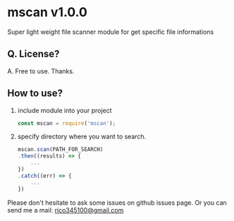 # mscan v1.0.0

Super light weight file scanner module for get specific file informations

## Q. License?
A. Free to use. Thanks.


## How to use?

1. include module into your project
   ```javascript
   const mscan = require('mscan');
   ```
2. specify directory where you want to search.
   ```javascript
   mscan.scan(PATH_FOR_SEARCH)
   .then((results) => {
       ...
   })
   .catch((err) => {
       ...
   })
   ```

Please don't hesitate to ask some issues on github issues page. Or you can send me a mail: rico345100@gmail.com
